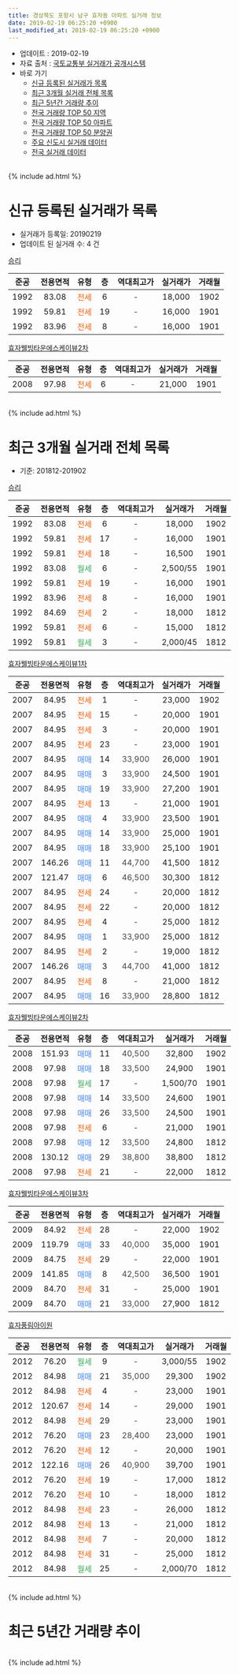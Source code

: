 ```yaml
---
title: 경상북도 포항시 남구 효자동 아파트 실거래 정보
date: 2019-02-19 06:25:20 +0900
last_modified_at: 2019-02-19 06:25:20 +0900
---
```


* 업데이트 : 2019-02-19
* 자료 출처 : [국토교통부 실거래가 공개시스템](http://rt.molit.go.kr)
* 바로 가기
    * [신규 등록된 실거래가 목록](#신규-등록된-실거래가-목록)
    * [최근 3개월 실거래 전체 목록](#최근-3개월-실거래-전체-목록)
    * [최근 5년간 거래량 추이](#최근-5년간-거래량-추이)
    * [전국 거래량 TOP 50 지역](https://inasie.github.io/apt-trade-info/최근-3개월-전국에서-가장-거래가-많이-발생한-지역)
    * [전국 거래량 TOP 50 아파트](https://inasie.github.io/apt-trade-info/최근-3개월-전국에서-가장-거래가-많이-발생한-아파트)
    * [전국 거래량 TOP 50 분양권](https://inasie.github.io/apt-trade-info/최근-3개월-전국에서-가장-거래가-많이-발생한-분양권)
    * [주요 신도시 실거래 데이터](https://inasie.github.io/apt-trade-info/주요-신도시)
    * [전국 실거래 데이터](https://inasie.github.io/apt-trade-info/전국)
<br>
{% include ad.html %}
<br>

# 신규 등록된 실거래가 목록
* 실거래가 등록일: 20190219
* 업데이트 된 실거래 수: 4 건


[승리](https://search.naver.com/search.naver?query=%EA%B2%BD%EC%83%81%EB%B6%81%EB%8F%84+%ED%8F%AC%ED%95%AD%EC%8B%9C+%EB%82%A8%EA%B5%AC+%ED%9A%A8%EC%9E%90%EB%8F%99+%EC%8A%B9%EB%A6%AC)

|준공|전용면적|유형|층|역대최고가|실거래가|거래월|
|:---:|:---:|:---:|:---:|:---:|:---:|:---:|
|1992|83.08|<span style="color:#ff5a00">전세</span>|6|<span style="color:#444444">-</span>|18,000|1902|
|1992|59.81|<span style="color:#ff5a00">전세</span>|19|<span style="color:#444444">-</span>|16,000|1901|
|1992|83.96|<span style="color:#ff5a00">전세</span>|8|<span style="color:#444444">-</span>|16,000|1901|

[효자웰빙타운에스케이뷰2차](https://search.naver.com/search.naver?query=%EA%B2%BD%EC%83%81%EB%B6%81%EB%8F%84+%ED%8F%AC%ED%95%AD%EC%8B%9C+%EB%82%A8%EA%B5%AC+%ED%9A%A8%EC%9E%90%EB%8F%99+%ED%9A%A8%EC%9E%90%EC%9B%B0%EB%B9%99%ED%83%80%EC%9A%B4%EC%97%90%EC%8A%A4%EC%BC%80%EC%9D%B4%EB%B7%B02%EC%B0%A8)

|준공|전용면적|유형|층|역대최고가|실거래가|거래월|
|:---:|:---:|:---:|:---:|:---:|:---:|:---:|
|2008|97.98|<span style="color:#ff5a00">전세</span>|6|<span style="color:#444444">-</span>|21,000|1901|


<br>
{% include ad.html %}
<br>

# 최근 3개월 실거래 전체 목록
* 기준: 201812-201902


[승리](https://search.naver.com/search.naver?query=%EA%B2%BD%EC%83%81%EB%B6%81%EB%8F%84+%ED%8F%AC%ED%95%AD%EC%8B%9C+%EB%82%A8%EA%B5%AC+%ED%9A%A8%EC%9E%90%EB%8F%99+%EC%8A%B9%EB%A6%AC)

|준공|전용면적|유형|층|역대최고가|실거래가|거래월|
|:---:|:---:|:---:|:---:|:---:|:---:|:---:|
|1992|83.08|<span style="color:#ff5a00">전세</span>|6|<span style="color:#444444">-</span>|18,000|1902|
|1992|59.81|<span style="color:#ff5a00">전세</span>|17|<span style="color:#444444">-</span>|16,000|1901|
|1992|59.81|<span style="color:#ff5a00">전세</span>|18|<span style="color:#444444">-</span>|16,500|1901|
|1992|83.08|<span style="color:#34a853">월세</span>|6|<span style="color:#444444">-</span>|2,500/55|1901|
|1992|59.81|<span style="color:#ff5a00">전세</span>|19|<span style="color:#444444">-</span>|16,000|1901|
|1992|83.96|<span style="color:#ff5a00">전세</span>|8|<span style="color:#444444">-</span>|16,000|1901|
|1992|84.69|<span style="color:#ff5a00">전세</span>|2|<span style="color:#444444">-</span>|18,000|1812|
|1992|59.81|<span style="color:#ff5a00">전세</span>|6|<span style="color:#444444">-</span>|15,000|1812|
|1992|59.81|<span style="color:#34a853">월세</span>|3|<span style="color:#444444">-</span>|2,000/45|1812|

[효자웰빙타운에스케이뷰1차](https://search.naver.com/search.naver?query=%EA%B2%BD%EC%83%81%EB%B6%81%EB%8F%84+%ED%8F%AC%ED%95%AD%EC%8B%9C+%EB%82%A8%EA%B5%AC+%ED%9A%A8%EC%9E%90%EB%8F%99+%ED%9A%A8%EC%9E%90%EC%9B%B0%EB%B9%99%ED%83%80%EC%9A%B4%EC%97%90%EC%8A%A4%EC%BC%80%EC%9D%B4%EB%B7%B01%EC%B0%A8)

|준공|전용면적|유형|층|역대최고가|실거래가|거래월|
|:---:|:---:|:---:|:---:|:---:|:---:|:---:|
|2007|84.95|<span style="color:#ff5a00">전세</span>|1|<span style="color:#444444">-</span>|23,000|1902|
|2007|84.95|<span style="color:#ff5a00">전세</span>|15|<span style="color:#444444">-</span>|20,000|1901|
|2007|84.95|<span style="color:#ff5a00">전세</span>|3|<span style="color:#444444">-</span>|20,000|1901|
|2007|84.95|<span style="color:#ff5a00">전세</span>|23|<span style="color:#444444">-</span>|23,000|1901|
|2007|84.95|<span style="color:#4285f3">매매</span>|14|<span style="color:#444444">33,900</span>|26,000|1901|
|2007|84.95|<span style="color:#4285f3">매매</span>|3|<span style="color:#444444">33,900</span>|24,500|1901|
|2007|84.95|<span style="color:#4285f3">매매</span>|19|<span style="color:#444444">33,900</span>|27,200|1901|
|2007|84.95|<span style="color:#ff5a00">전세</span>|13|<span style="color:#444444">-</span>|21,000|1901|
|2007|84.95|<span style="color:#4285f3">매매</span>|4|<span style="color:#444444">33,900</span>|23,500|1901|
|2007|84.95|<span style="color:#4285f3">매매</span>|14|<span style="color:#444444">33,900</span>|25,000|1901|
|2007|84.95|<span style="color:#4285f3">매매</span>|18|<span style="color:#444444">33,900</span>|25,100|1901|
|2007|146.26|<span style="color:#4285f3">매매</span>|11|<span style="color:#444444">44,700</span>|41,500|1812|
|2007|121.47|<span style="color:#4285f3">매매</span>|6|<span style="color:#444444">46,500</span>|30,300|1812|
|2007|84.95|<span style="color:#ff5a00">전세</span>|24|<span style="color:#444444">-</span>|20,000|1812|
|2007|84.95|<span style="color:#ff5a00">전세</span>|22|<span style="color:#444444">-</span>|20,000|1812|
|2007|84.95|<span style="color:#ff5a00">전세</span>|4|<span style="color:#444444">-</span>|25,000|1812|
|2007|84.95|<span style="color:#4285f3">매매</span>|1|<span style="color:#444444">33,900</span>|25,000|1812|
|2007|84.95|<span style="color:#ff5a00">전세</span>|2|<span style="color:#444444">-</span>|19,000|1812|
|2007|146.26|<span style="color:#4285f3">매매</span>|3|<span style="color:#444444">44,700</span>|41,000|1812|
|2007|84.95|<span style="color:#ff5a00">전세</span>|8|<span style="color:#444444">-</span>|21,000|1812|
|2007|84.95|<span style="color:#4285f3">매매</span>|16|<span style="color:#444444">33,900</span>|28,800|1812|

[효자웰빙타운에스케이뷰2차](https://search.naver.com/search.naver?query=%EA%B2%BD%EC%83%81%EB%B6%81%EB%8F%84+%ED%8F%AC%ED%95%AD%EC%8B%9C+%EB%82%A8%EA%B5%AC+%ED%9A%A8%EC%9E%90%EB%8F%99+%ED%9A%A8%EC%9E%90%EC%9B%B0%EB%B9%99%ED%83%80%EC%9A%B4%EC%97%90%EC%8A%A4%EC%BC%80%EC%9D%B4%EB%B7%B02%EC%B0%A8)

|준공|전용면적|유형|층|역대최고가|실거래가|거래월|
|:---:|:---:|:---:|:---:|:---:|:---:|:---:|
|2008|151.93|<span style="color:#4285f3">매매</span>|11|<span style="color:#444444">40,500</span>|32,800|1902|
|2008|97.98|<span style="color:#4285f3">매매</span>|18|<span style="color:#444444">33,500</span>|24,900|1901|
|2008|97.98|<span style="color:#34a853">월세</span>|17|<span style="color:#444444">-</span>|1,500/70|1901|
|2008|97.98|<span style="color:#4285f3">매매</span>|14|<span style="color:#444444">33,500</span>|24,600|1901|
|2008|97.98|<span style="color:#4285f3">매매</span>|26|<span style="color:#444444">33,500</span>|24,500|1901|
|2008|97.98|<span style="color:#ff5a00">전세</span>|6|<span style="color:#444444">-</span>|21,000|1901|
|2008|97.98|<span style="color:#4285f3">매매</span>|12|<span style="color:#444444">33,500</span>|24,800|1812|
|2008|130.12|<span style="color:#4285f3">매매</span>|29|<span style="color:#444444">38,800</span>|38,800|1812|
|2008|97.98|<span style="color:#ff5a00">전세</span>|21|<span style="color:#444444">-</span>|22,000|1812|

[효자웰빙타운에스케이뷰3차](https://search.naver.com/search.naver?query=%EA%B2%BD%EC%83%81%EB%B6%81%EB%8F%84+%ED%8F%AC%ED%95%AD%EC%8B%9C+%EB%82%A8%EA%B5%AC+%ED%9A%A8%EC%9E%90%EB%8F%99+%ED%9A%A8%EC%9E%90%EC%9B%B0%EB%B9%99%ED%83%80%EC%9A%B4%EC%97%90%EC%8A%A4%EC%BC%80%EC%9D%B4%EB%B7%B03%EC%B0%A8)

|준공|전용면적|유형|층|역대최고가|실거래가|거래월|
|:---:|:---:|:---:|:---:|:---:|:---:|:---:|
|2009|84.92|<span style="color:#ff5a00">전세</span>|28|<span style="color:#444444">-</span>|22,000|1902|
|2009|119.79|<span style="color:#4285f3">매매</span>|33|<span style="color:#444444">40,000</span>|35,000|1901|
|2009|84.75|<span style="color:#ff5a00">전세</span>|29|<span style="color:#444444">-</span>|22,000|1901|
|2009|141.85|<span style="color:#4285f3">매매</span>|8|<span style="color:#444444">42,500</span>|36,500|1901|
|2009|84.70|<span style="color:#ff5a00">전세</span>|31|<span style="color:#444444">-</span>|25,000|1901|
|2009|84.70|<span style="color:#4285f3">매매</span>|21|<span style="color:#444444">33,000</span>|27,900|1812|


<script async src="//pagead2.googlesyndication.com/pagead/js/adsbygoogle.js"></script>
<!-- 기본 -->
<ins class="adsbygoogle"
     style="display:block"
     data-ad-client="ca-pub-2446590836940007"
     data-ad-slot="1659523306"
     data-ad-format="auto"
     data-full-width-responsive="true"></ins>
<script>
(adsbygoogle = window.adsbygoogle || []).push({});
</script>


[효자풍림아이원](https://search.naver.com/search.naver?query=%EA%B2%BD%EC%83%81%EB%B6%81%EB%8F%84+%ED%8F%AC%ED%95%AD%EC%8B%9C+%EB%82%A8%EA%B5%AC+%ED%9A%A8%EC%9E%90%EB%8F%99+%ED%9A%A8%EC%9E%90%ED%92%8D%EB%A6%BC%EC%95%84%EC%9D%B4%EC%9B%90)

|준공|전용면적|유형|층|역대최고가|실거래가|거래월|
|:---:|:---:|:---:|:---:|:---:|:---:|:---:|
|2012|76.20|<span style="color:#34a853">월세</span>|9|<span style="color:#444444">-</span>|3,000/55|1902|
|2012|84.98|<span style="color:#4285f3">매매</span>|21|<span style="color:#444444">35,000</span>|29,300|1902|
|2012|84.98|<span style="color:#ff5a00">전세</span>|4|<span style="color:#444444">-</span>|23,000|1901|
|2012|120.67|<span style="color:#ff5a00">전세</span>|14|<span style="color:#444444">-</span>|29,000|1901|
|2012|84.98|<span style="color:#ff5a00">전세</span>|29|<span style="color:#444444">-</span>|23,000|1901|
|2012|76.20|<span style="color:#4285f3">매매</span>|23|<span style="color:#444444">28,400</span>|23,000|1901|
|2012|76.20|<span style="color:#ff5a00">전세</span>|12|<span style="color:#444444">-</span>|20,000|1901|
|2012|122.16|<span style="color:#4285f3">매매</span>|26|<span style="color:#444444">40,900</span>|39,700|1901|
|2012|76.20|<span style="color:#ff5a00">전세</span>|19|<span style="color:#444444">-</span>|17,000|1812|
|2012|76.20|<span style="color:#ff5a00">전세</span>|10|<span style="color:#444444">-</span>|18,000|1812|
|2012|84.98|<span style="color:#ff5a00">전세</span>|23|<span style="color:#444444">-</span>|26,000|1812|
|2012|84.98|<span style="color:#ff5a00">전세</span>|13|<span style="color:#444444">-</span>|21,000|1812|
|2012|84.98|<span style="color:#ff5a00">전세</span>|7|<span style="color:#444444">-</span>|20,000|1812|
|2012|84.98|<span style="color:#ff5a00">전세</span>|31|<span style="color:#444444">-</span>|25,000|1812|
|2012|84.98|<span style="color:#34a853">월세</span>|25|<span style="color:#444444">-</span>|2,000/70|1812|


<br>
{% include ad.html %}
<br>

# 최근 5년간 거래량 추이


<div style="width:100%;">
    <canvas id="deal_progress" height="200"></canvas>
</div>

<script>
new Chart(document.getElementById("deal_progress"), {
    type: 'line',
    data: {
        labels: ['201402','201403','201404','201405','201406','201407','201408','201409','201410','201411','201412','201501','201502','201503','201504','201505','201506','201507','201508','201509','201510','201511','201512','201601','201602','201603','201604','201605','201606','201607','201608','201609','201610','201611','201612','201701','201702','201703','201704','201705','201706','201707','201708','201709','201710','201711','201712','201801','201802','201803','201804','201805','201806','201807','201808','201809','201810','201811','201812','201901','201902'],
        datasets: [{
            label: '매매',
            pointRadius: 1,
            data: [22, 28, 22, 21, 17, 17, 12, 28, 31, 27, 23, 17, 12, 26, 27, 22, 24, 19, 15, 11, 8, 10, 12, 6, 0, 11, 7, 3, 13, 9, 16, 14, 16, 14, 10, 5, 10, 10, 8, 10, 13, 24, 22, 18, 21, 17, 13, 15, 6, 13, 17, 8, 10, 8, 20, 13, 19, 14, 8, 13, 2],
            borderColor: "rgba(255, 201, 14, 1)",
            backgroundColor: "rgba(255, 201, 14, 0.5)",
            fill: false,
            lineTension: 0
        },{
            label: '전월세',
            pointRadius: 1,
            data: [10, 4, 1, 8, 7, 8, 4, 8, 9, 6, 3, 8, 11, 10, 8, 16, 9, 8, 9, 9, 7, 7, 6, 10, 7, 6, 6, 9, 6, 12, 12, 4, 10, 11, 16, 17, 11, 16, 5, 9, 8, 9, 6, 11, 12, 9, 7, 10, 7, 9, 11, 6, 5, 11, 9, 6, 17, 4, 16, 17, 4],
            borderColor: "rgba(0, 141, 185, 1)",
            backgroundColor: "rgba(0, 141, 185, 0.5)",
            fill: false,
            lineTension: 0
        }
        ]
    },
    options: {
        responsive: true,
        title: {
            display: false
        },
        tooltips: {
            mode: 'index',
            intersect: false
        },
        hover: {
            mode: 'nearest',
            intersect: true
        },
        scales: {
            xAxes: [{
                display: true,
                scaleLabel: {
                    display: true,
                    labelString: '년/월'
                }
            }],
            yAxes: [{
                display: true,
                ticks: {
                    suggestedMin: 0,
                },
                scaleLabel: {
                    display: true,
                    labelString: '실거래 수'
                }
            }]
        }
    }
});

</script>


<br>
{% include ad.html %}
<br>

